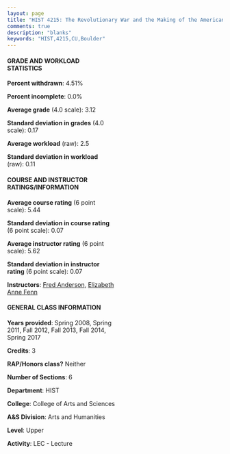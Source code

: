 ```yaml
---
layout: page
title: "HIST 4215: The Revolutionary War and the Making of the American Republic, 1775-1801 Statistics"
comments: true
description: "blanks"
keywords: "HIST,4215,CU,Boulder"
---
```

<head>
<script src="https://ajax.googleapis.com/ajax/libs/jquery/2.1.3/jquery.min.js"></script>
<script src="https://dl.dropboxusercontent.com/s/pc42nxpaw1ea4o9/highcharts.js?dl=0"></script>
<!-- <script src="../assets/js/highcharts.js"></script> -->
<style type="text/css">@font-face {
	font-family: "Bebas Neue";
	src: url(https://www.filehosting.org/file/details/544349/BebasNeue Regular.otf) format("opentype");
	}
	h1.Bebas { 
		font-family: "Bebas Neue", Verdana, Tahoma;
	}
</style>
</head>
<body>
	<div id="container" style="float: right; width: 45%; height: 88%; margin-left: 2.5%; margin-right: 2.5%;"></div>
	<script language="JavaScript">
		$(document).ready(function() {
		var chart = {type: 'column'};
		var title = {text: 'Grade Distribution'};
		var xAxis = {categories: ['A','B','C','D','F'],crosshair: true};
		var yAxis = {min: 0,title: {text: 'Percentage'}};
		var tooltip = {headerFormat: '<center><b><span style="font-size:20px">{point.key}</span></b></center>',
		               pointFormat: '<td style="padding:0"><b>{point.y:.1f}%</b></td>',
		               footerFormat: '</table>',shared: true,useHTML: true};
		var plotOptions = {column: {pointPadding: 0.0,borderWidth: 0}};  
		var credits = {enabled: false};var series= [{name: 'Percent',data: [38.26,45.04,13.95,0.45,2.31,]}];
		var json = {};
		json.chart = chart;
		json.title = title;
		json.tooltip = tooltip;
		json.xAxis = xAxis;
		json.yAxis = yAxis;  
		json.series = series;
		json.plotOptions = plotOptions;  
		json.credits = credits;
		$('#container').highcharts(json);
	});
	</script>
</body>
			   
#### GRADE AND WORKLOAD STATISTICS

**Percent withdrawn**: 4.51%

**Percent incomplete**: 0.0%

**Average grade** (4.0 scale): 3.12

**Standard deviation in grades** (4.0 scale): 0.17

**Average workload** (raw): 2.5

**Standard deviation in workload** (raw): 0.11

#### COURSE AND INSTRUCTOR RATINGS/INFORMATION

**Average course rating** (6 point scale): 5.44

**Standard deviation in course rating** (6 point scale): 0.07

**Average instructor rating** (6 point scale): 5.62

**Standard deviation in instructor rating** (6 point scale): 0.07

**Instructors**: <a href='../../instructors/Fred_Anderson'>Fred Anderson</a>, <a href='../../instructors/Elizabeth_Anne_Fenn'>Elizabeth Anne Fenn</a>

#### GENERAL CLASS INFORMATION

**Years provided**: Spring 2008, Spring 2011, Fall 2012, Fall 2013, Fall 2014, Spring 2017

**Credits**: 3

**RAP/Honors class?** Neither

**Number of Sections**: 6

**Department**: HIST

**College**: College of Arts and Sciences

**A&S Division**: Arts and Humanities

**Level**: Upper

**Activity**: LEC - Lecture
